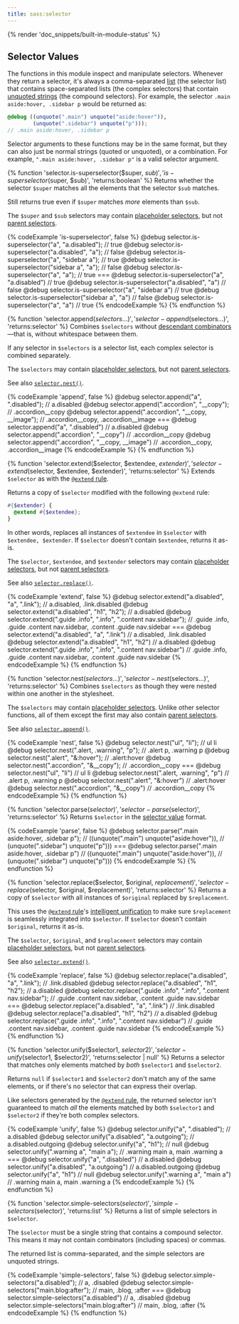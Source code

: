 ```yaml
---
title: sass:selector
---
```


{% render 'doc_snippets/built-in-module-status' %}

## Selector Values

The functions in this module inspect and manipulate selectors. Whenever they
return a selector, it's always a comma-separated [list][] (the selector list)
that contains space-separated lists (the complex selectors) that contain
[unquoted strings][] (the compound selectors). For example, the selector `.main
aside:hover, .sidebar p` would be returned as:

[list]: /documentation/values/lists
[unquoted strings]: /documentation/values/strings#unquoted

```scss
@debug ((unquote(".main") unquote("aside:hover")),
        (unquote(".sidebar") unquote("p")));
// .main aside:hover, .sidebar p
```

Selector arguments to these functions may be in the same format, but they can
also just be normal strings (quoted or unquoted), or a combination. For example,
`".main aside:hover, .sidebar p"` is a valid selector argument.

{% function 'selector.is-superselector($super, $sub)', 'is-superselector($super, $sub)', 'returns:boolean' %}
  Returns whether the selector `$super` matches all the elements that the
  selector `$sub` matches.

  Still returns true even if `$super` matches *more* elements than `$sub`.

  The `$super` and `$sub` selectors may contain [placeholder selectors][], but
  not [parent selectors][].

  [placeholder selectors]: /documentation/style-rules/placeholder-selectors
  [parent selectors]: /documentation/style-rules/parent-selector

  {% codeExample 'is-superselector', false %}
    @debug selector.is-superselector("a", "a.disabled"); // true
    @debug selector.is-superselector("a.disabled", "a"); // false
    @debug selector.is-superselector("a", "sidebar a"); // true
    @debug selector.is-superselector("sidebar a", "a"); // false
    @debug selector.is-superselector("a", "a"); // true
    ===
    @debug selector.is-superselector("a", "a.disabled")  // true
    @debug selector.is-superselector("a.disabled", "a")  // false
    @debug selector.is-superselector("a", "sidebar a")  // true
    @debug selector.is-superselector("sidebar a", "a")  // false
    @debug selector.is-superselector("a", "a")  // true
  {% endcodeExample %}
{% endfunction %}

{% function 'selector.append($selectors...)', 'selector-append($selectors...)', 'returns:selector' %}
  Combines `$selectors` without [descendant combinators][]—that is, without
  whitespace between them.

  [descendant combinators]: https://developer.mozilla.org/en-US/docs/Web/CSS/Descendant_selectors

  If any selector in `$selectors` is a selector list, each complex selector is
  combined separately.

  The `$selectors` may contain [placeholder selectors][], but not [parent
  selectors][].

  [placeholder selectors]: /documentation/style-rules/placeholder-selectors
  [parent selectors]: /documentation/style-rules/parent-selector

  See also [`selector.nest()`](#nest).

  {% codeExample 'append', false %}
    @debug selector.append("a", ".disabled"); // a.disabled
    @debug selector.append(".accordion", "__copy"); // .accordion__copy
    @debug selector.append(".accordion", "__copy, __image");
    // .accordion__copy, .accordion__image
    ===
    @debug selector.append("a", ".disabled")  // a.disabled
    @debug selector.append(".accordion", "__copy")  // .accordion__copy
    @debug selector.append(".accordion", "__copy, __image")
    // .accordion__copy, .accordion__image
  {% endcodeExample %}
{% endfunction %}

{% function 'selector.extend($selector, $extendee, $extender)', 'selector-extend($selector, $extendee, $extender)', 'returns:selector' %}
  Extends `$selector` as with the [`@extend` rule][].

  [`@extend` rule]: /documentation/at-rules/extend

  Returns a copy of `$selector` modified with the following `@extend` rule:

  ```scss
  #{$extender} {
    @extend #{$extendee};
  }
  ```

  In other words, replaces all instances of `$extendee` in `$selector` with
  `$extendee, $extender`. If `$selector` doesn't contain `$extendee`, returns it
  as-is.

  The `$selector`, `$extendee`, and `$extender` selectors may contain
  [placeholder selectors][], but not [parent selectors][].

  [placeholder selectors]: /documentation/style-rules/placeholder-selectors
  [parent selectors]: /documentation/style-rules/parent-selector

  See also [`selector.replace()`](#replace).

  {% codeExample 'extend', false %}
    @debug selector.extend("a.disabled", "a", ".link"); // a.disabled, .link.disabled
    @debug selector.extend("a.disabled", "h1", "h2"); // a.disabled
    @debug selector.extend(".guide .info", ".info", ".content nav.sidebar");
    // .guide .info, .guide .content nav.sidebar, .content .guide nav.sidebar
    ===
    @debug selector.extend("a.disabled", "a", ".link")  // a.disabled, .link.disabled
    @debug selector.extend("a.disabled", "h1", "h2")  // a.disabled
    @debug selector.extend(".guide .info", ".info", ".content nav.sidebar")
    // .guide .info, .guide .content nav.sidebar, .content .guide nav.sidebar
  {% endcodeExample %}
{% endfunction %}

{% function 'selector.nest($selectors...)', 'selector-nest($selectors...)', 'returns:selector' %}
  Combines `$selectors` as though they were nested within one another in the
  stylesheet.

  The `$selectors` may contain [placeholder selectors][]. Unlike other selector
  functions, all of them except the first may also contain [parent selectors][].

  [placeholder selectors]: /documentation/style-rules/placeholder-selectors
  [parent selectors]: /documentation/style-rules/parent-selector

  See also [`selector.append()`](#append).

  {% codeExample 'nest', false %}
    @debug selector.nest("ul", "li"); // ul li
    @debug selector.nest(".alert, .warning", "p"); // .alert p, .warning p
    @debug selector.nest(".alert", "&:hover"); // .alert:hover
    @debug selector.nest(".accordion", "&__copy"); // .accordion__copy
    ===
    @debug selector.nest("ul", "li")  // ul li
    @debug selector.nest(".alert, .warning", "p")  // .alert p, .warning p
    @debug selector.nest(".alert", "&:hover")  // .alert:hover
    @debug selector.nest(".accordion", "&__copy")  // .accordion__copy
  {% endcodeExample %}
{% endfunction %}

{% function 'selector.parse($selector)', 'selector-parse($selector)', 'returns:selector' %}
  Returns `$selector` in the [selector value](#selector-values) format.

  {% codeExample 'parse', false %}
    @debug selector.parse(".main aside:hover, .sidebar p");
    // ((unquote(".main") unquote("aside:hover")),
    //  (unquote(".sidebar") unquote("p")))
    ===
    @debug selector.parse(".main aside:hover, .sidebar p")
    // ((unquote(".main") unquote("aside:hover")),
    //  (unquote(".sidebar") unquote("p")))
  {% endcodeExample %}
{% endfunction %}

{% function 'selector.replace($selector, $original, $replacement)', 'selector-replace($selector, $original, $replacement)', 'returns:selector' %}
  Returns a copy of `$selector` with all instances of `$original` replaced by
  `$replacement`.

  This uses the [`@extend` rule][]'s [intelligent unification][] to make sure
  `$replacement` is seamlessly integrated into `$selector`. If `$selector`
  doesn't contain `$original`, returns it as-is.

  [`@extend` rule]: /documentation/at-rules/extend
  [intelligent unification]: /documentation/at-rules/extend#how-it-works

  The `$selector`, `$original`, and `$replacement` selectors may contain
  [placeholder selectors][], but not [parent selectors][].

  [placeholder selectors]: /documentation/style-rules/placeholder-selectors
  [parent selectors]: /documentation/style-rules/parent-selector

  See also [`selector.extend()`](#extend).

  {% codeExample 'replace', false %}
    @debug selector.replace("a.disabled", "a", ".link"); // .link.disabled
    @debug selector.replace("a.disabled", "h1", "h2"); // a.disabled
    @debug selector.replace(".guide .info", ".info", ".content nav.sidebar");
    // .guide .content nav.sidebar, .content .guide nav.sidebar
    ===
    @debug selector.replace("a.disabled", "a", ".link")  // .link.disabled
    @debug selector.replace("a.disabled", "h1", "h2")  // a.disabled
    @debug selector.replace(".guide .info", ".info", ".content nav.sidebar")
    // .guide .content nav.sidebar, .content .guide nav.sidebar
  {% endcodeExample %}
{% endfunction %}

{% function 'selector.unify($selector1, $selector2)', 'selector-unify($selector1, $selector2)', 'returns:selector | null' %}
  Returns a selector that matches only elements matched by *both* `$selector1`
  and `$selector2`.

  Returns `null` if `$selector1` and `$selector2` don't match any of the same
  elements, or if there's no selector that can express their overlap.

  Like selectors generated by the [`@extend` rule][], the returned selector
  isn't guaranteed to match *all* the elements matched by both `$selector1` and
  `$selector2` if they're both complex selectors.

  [`@extend` rule]: /documentation/at-rules/extend#html-heuristics

  {% codeExample 'unify', false %}
    @debug selector.unify("a", ".disabled"); // a.disabled
    @debug selector.unify("a.disabled", "a.outgoing"); // a.disabled.outgoing
    @debug selector.unify("a", "h1"); // null
    @debug selector.unify(".warning a", "main a"); // .warning main a, main .warning a
    ===
    @debug selector.unify("a", ".disabled")  // a.disabled
    @debug selector.unify("a.disabled", "a.outgoing")  // a.disabled.outgoing
    @debug selector.unify("a", "h1")  // null
    @debug selector.unify(".warning a", "main a")  // .warning main a, main .warning a
  {% endcodeExample %}
{% endfunction %}

{% function 'selector.simple-selectors($selector)', 'simple-selectors($selector)', 'returns:list' %}
  Returns a list of simple selectors in `$selector`.

  The `$selector` must be a single string that contains a compound selector.
  This means it may not contain combinators (including spaces) or commas.

  The returned list is comma-separated, and the simple selectors are unquoted
  strings.

  {% codeExample 'simple-selectors', false %}
    @debug selector.simple-selectors("a.disabled"); // a, .disabled
    @debug selector.simple-selectors("main.blog:after"); // main, .blog, :after
    ===
    @debug selector.simple-selectors("a.disabled")  // a, .disabled
    @debug selector.simple-selectors("main.blog:after")  // main, .blog, :after
  {% endcodeExample %}
{% endfunction %}
